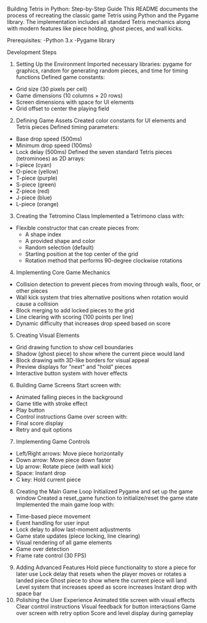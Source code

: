 Building Tetris in Python: Step-by-Step Guide
This README documents the process of recreating the classic game Tetris using Python and the Pygame library. The implementation includes all standard Tetris mechanics along with modern features like piece holding, ghost pieces, and wall kicks.

Prerequisites:
-Python 3.x
-Pygame library

Development Steps
1. Setting Up the Environment
Imported necessary libraries: pygame for graphics, random for generating random pieces, and time for timing functions
Defined game constants:
- Grid size (30 pixels per cell)
- Game dimensions (10 columns × 20 rows)
- Screen dimensions with space for UI elements
- Grid offset to center the playing field
2. Defining Game Assets
Created color constants for UI elements and Tetris pieces
Defined timing parameters:
- Base drop speed (500ms)
- Minimum drop speed (100ms)
- Lock delay (500ms)
Defined the seven standard Tetris pieces (tetrominoes) as 2D arrays:
- I-piece (cyan)
- O-piece (yellow)
- T-piece (purple)
- S-piece (green)
- Z-piece (red)
- J-piece (blue)
- L-piece (orange)
3. Creating the Tetromino Class
Implemented a Tetrimono class with:
- Flexible constructor that can create pieces from:
    - A shape index
    - A provided shape and color
    - Random selection (default)
    - Starting position at the top center of the grid
    - Rotation method that performs 90-degree clockwise rotations
4. Implementing Core Game Mechanics
- Collision detection to prevent pieces from moving through walls, floor, or other pieces
- Wall kick system that tries alternative positions when rotation would cause a collision
- Block merging to add locked pieces to the grid
- Line clearing with scoring (100 points per line)
- Dynamic difficulty that increases drop speed based on score
5. Creating Visual Elements
- Grid drawing function to show cell boundaries
- Shadow (ghost piece) to show where the current piece would land
- Block drawing with 3D-like borders for visual appeal
- Preview displays for "next" and "hold" pieces
- Interactive button system with hover effects
6. Building Game Screens
Start screen with:
- Animated falling pieces in the background
- Game title with stroke effect
- Play button
- Control instructions
Game over screen with:
- Final score display
- Retry and quit options
7. Implementing Game Controls
- Left/Right arrows: Move piece horizontally
- Down arrow: Move piece down faster
- Up arrow: Rotate piece (with wall kick)
- Space: Instant drop
- C key: Hold current piece
8. Creating the Main Game Loop
Initialized Pygame and set up the game window
Created a reset_game function to initialize/reset the game state
Implemented the main game loop with:
- Time-based piece movement
- Event handling for user input
- Lock delay to allow last-moment adjustments
- Game state updates (piece locking, line clearing)
- Visual rendering of all game elements
- Game over detection
- Frame rate control (30 FPS)
9. Adding Advanced Features
Hold piece functionality to store a piece for later use
Lock delay that resets when the player moves or rotates a landed piece
Ghost piece to show where the current piece will land
Level system that increases speed as score increases
Instant drop with space bar
10. Polishing the User Experience
Animated title screen with visual effects
Clear control instructions
Visual feedback for button interactions
Game over screen with retry option
Score and level display during gameplay